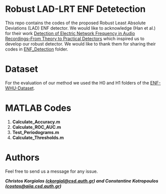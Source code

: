 # Robust LAD-LRT ENF Detetection

This repo contains the codes of the proposed Robust Least Absolute Deviations (LAD) ENF detector. We would like to acknowledge (Han et al.) for their work [Detection of Electric Network Frequency in Audio Recordings–From Theory to Practical Detectors](https://ieeexplore.ieee.org/document/9143185) which inspired us to develop our robust detector. We would like to thank them for sharing their codes in [ENF_Detection](https://github.com/ghuawhu/ENF-WHU-Dataset/tree/master/ENF_Detection) folder. 

# Dataset

For the evaluation of our method we used the H0 and H1 folders of the [ENF-WHU-Dataset](https://github.com/ghuawhu/ENF-WHU-Dataset/tree/master/ENF-WHU-Dataset).

# MATLAB Codes

1. **Calculate_Accuracy.m**
2. **Calculate_ROC_AUC.m**
3. **Test_Periodograms.m** 
4. **Calculate_Thresholds.m**

# Authors

Feel free to send us a message for any issue.

***Christos Korgialas (ckorgial@csd.auth.gr) and Constantine Kotropoulos (costas@aiia.csd.auth.gr)***
